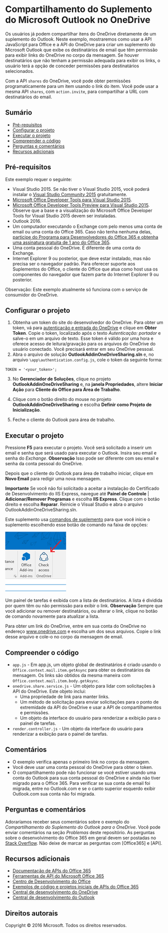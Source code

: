 # <a name="microsoft-outlook-add-in-sharing-to-onedrive"></a>Compartilhamento do Suplemento do Microsoft Outlook no OneDrive

Os usuários já podem compartilhar itens do OneDrive diretamente de um suplemento do Outlook. Neste exemplo, mostraremos como usar a API JavaScript para Office e a API do OneDrive para criar um suplemento do Microsoft Outlook que exibe os destinatários de email que têm permissão para exibir links do OneDrive no corpo da mensagem. Se houver destinatários que não tenham a permissão adequada para exibir os links, o usuário terá a opção de conceder permissões para destinatários selecionados.

Com a API `shares` do OneDrive, você pode obter permissões programaticamente para um item usando o link do item. Você pode usar a mesma API `shares`, com `action.invite`, para compartilhar a URL com destinatários do email.


## <a name="table-of-contents"></a>Sumário

* [Pré-requisitos](#prerequisites)
* [Configurar o projeto](#configure-the-project)
* [Executar o projeto](#run-the-project)
* [Compreender o código](#understand-the-code)
* [Perguntas e comentários](#questions-and-comments)
* [Recursos adicionais](#additional-resources)

## <a name="prerequisites"></a>Pré-requisitos

Este exemplo requer o seguinte:

* Visual Studio 2015. Se não tiver o Visual Studio 2015, você poderá instalar o [Visual Studio Community 2015](http://aka.ms/vscommunity2015) gratuitamente. 
* [Microsoft Office Developer Tools para Visual Studio 2015](http://aka.ms/officedevtoolsforvs2015).
* [Microsoft Office Developer Tools Preview para Visual Studio 2015](http://www.microsoft.com/en-us/download/details.aspx?id=49972). Observe que a base e a visualização do Microsoft Office Developer Tools for Visual Studio 2015 devem ser instaladas.
* Outlook 2016.
* Um computador executando o Exchange com pelo menos uma conta de email ou uma conta do Office 365. Caso não tenha nenhuma delas, [participe do Programa para Desenvolvedores do Office 365 e obtenha uma assinatura gratuita de 1 ano do Office 365](https://aka.ms/devprogramsignup).
* Uma conta pessoal do OneDrive. É diferente de uma conta do Exchange.
* Internet Explorer 9 ou posterior, que deve estar instalado, mas não precisa ser o navegador padrão. Para oferecer suporte aos Suplementos do Office, o cliente do Office que atua como host usa os componentes do navegador que fazem parte do Internet Explorer 9 ou posterior.

Observação: Este exemplo atualmente só funciona com o serviço de consumidor do OneDrive. 

## <a name="configure-the-project"></a>Configurar o projeto

1. Obtenha um token do site do desenvolvedor do OneDrive. Para obter um token, vá para [autenticação e entrada do OneDrive](https://dev.onedrive.com/auth/msa_oauth.htm) e clique em **Obter Token**. Copie o token, localizado após o texto _Autenticação: portador_ e salve-o em um arquivo de texto. Esse token é válido por uma hora e oferece acesso de leitura/gravação para os arquivos do OneDrive do usuário conectado. Você precisará entrar em seu OneDrive pessoal.
2. Abra o arquivo de solução **OutlookAddinOneDriveSharing.sln** e, no arquivo `\app\authentication.config.js`, cole o token da seguinte forma:
```
TOKEN = '<your_token>';
```
3. No **Gerenciador de Soluções**, clique no projeto **OutlookAddinOneDriveSharing** e, na **janela Propriedades**, altere **Iniciar Ação** para **Cliente do Office para Área de Trabalho**.

4. Clique com o botão direito do mouse no projeto **OutlookAddinOneDriveSharing** e escolha **Definir como Projeto de Inicialização**.
5. Feche o cliente do Outlook para área de trabalho.

## <a name="run-the-project"></a>Executar o projeto

Pressione **F5** para executar o projeto. Você será solicitado a inserir um email e senha que será usado para executar o Outlook. Insira seu email e senha do _Exchange_. **Observação** Isso pode ser diferente com seu email e senha da conta pessoal do OneDrive. 

Depois que o cliente do Outlook para área de trabalho iniciar, clique em **Novo Email** para redigir uma nova mensagem.

**Importante** Se você não foi solicitado a aceitar a instalação do Certificado de Desenvolvimento do IIS Express, navegue até **Painel de Controle** | **Adicionar/Remover Programas** e escolha **IIS Express**. Clique com o botão direito e escolha **Reparar**. Reinicie o Visual Studio e abra o arquivo OutlookAddinOneDriveSharing.sln.

Este suplemento usa [comandos de suplemento](https://msdn.microsoft.com/EN-US/library/office/mt267547.aspx) para que você inicie o suplemento escolhendo esse botão de comando na faixa de opções:

![Botão de comando de verificação de acesso na faixa de opções](../readme-images/commandbutton.PNG)

Um painel de tarefas é exibida com a lista de destinatários. A lista é dividida por quem têm ou não permissão para exibir o link. **Observação** Sempre que você adicionar ou remover destinatários, ou alterar o link, clique no botão de comando novamente para atualizar a lista. 

Para obter um link do OneDrive, entre em sua conta do OneDrive no endereço www.onedrive.com e escolha um dos seus arquivos. Copie o link desse arquivo e cole-o no corpo da mensagem de email.

## <a name="understand-the-code"></a>Compreender o código

* `app.js` - Em app.js, um objeto global de destinatários é criado usando o `Office.context.mail.item.getAsync` para obter os destinatários da mensagem. Os links são obtidos da mesma maneira com `Office.context.mail.item.body.getAsync`.
* `onedrive.share.service.js` - Um objeto para lidar com solicitações à API do OneDrive. Este objeto inclui:
    - Uma propriedade de link para manter links.
    - Um método de solicitação para enviar solicitações para o ponto de extremidade da API do OneDrive e usar a API de compartilhamentos e permissões.
    - Um objeto da interface do usuário para renderizar a exibição para o painel de tarefas.
* `render.controller.js` - Um objeto da interface do usuário para renderizar a exibição para o painel de tarefas. 

## <a name="remarks"></a>Comentários

* O exemplo verifica apenas o primeiro link no corpo da mensagem.
* Você deve usar uma conta pessoal do OneDrive para obter o token.
* O compartilhamento pode não funcionar se você estiver usando uma conta do Outlook para sua conta pessoal do OneDrive e ainda não tiver migrado para o Office 365. Para verificar se sua conta de email foi migrada, entre no Outlook.com e se o canto superior esquerdo exibir Outlook.com sua conta não foi migrada.

## <a name="questions-and-comments"></a>Perguntas e comentários

Adoraríamos receber seus comentários sobre o exemplo do *Compartilhamento do Suplemento do Outlook para o OneDrive*. Você pode enviar comentários na seção *Problemas* deste repositório. As perguntas sobre o desenvolvimento do Office 365 em geral devem ser postadas no [Stack Overflow](http://stackoverflow.com/questions/tagged/Office365+API). Não deixe de marcar as perguntas com [Office365] e [API].

## <a name="additional-resources"></a>Recursos adicionais

* [Documentação de APIs do Office 365](http://msdn.microsoft.com/office/office365/howto/platform-development-overview)
* [Ferramentas de API do Microsoft Office 365](https://visualstudiogallery.msdn.microsoft.com/a15b85e6-69a7-4fdf-adda-a38066bb5155)
* [Centro de Desenvolvimento do Office](http://dev.office.com/)
* [Exemplos de código e projetos iniciais de APIs do Office 365](http://msdn.microsoft.com/en-us/office/office365/howto/starter-projects-and-code-samples)
* [Central de desenvolvimento do OneDrive](http://dev.onedrive.com)
* [Central de desenvolvimento do Outlook](http://dev.outlook.com)

## <a name="copyright"></a>Direitos autorais
Copyright © 2016 Microsoft. Todos os direitos reservados.

